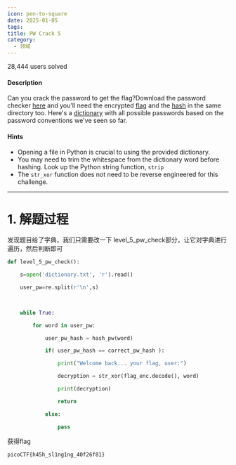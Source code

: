 ```yaml
---
icon: pen-to-square
date: 2025-01-05
tags: 
title: PW Crack 5
category:
  - 领域
---
```

28,444 users solved
#### Description

Can you crack the password to get the flag?Download the password checker [here](https://artifacts.picoctf.net/c/32/level5.py) and you'll need the encrypted [flag](https://artifacts.picoctf.net/c/32/level5.flag.txt.enc) and the [hash](https://artifacts.picoctf.net/c/32/level5.hash.bin) in the same directory too. Here's a [dictionary](https://artifacts.picoctf.net/c/32/dictionary.txt) with all possible passwords based on the password conventions we've seen so far.
#### Hints
- Opening a file in Python is crucial to using the provided dictionary.
- You may need to trim the whitespace from the dictionary word before hashing. Look up the Python string function, `strip`
- The `str_xor` function does not need to be reverse engineered for this challenge.

----
# 1. 解题过程
发现题目给了字典，我们只需要改一下 level_5_pw_check部分，让它对字典进行遍历，然后判断即可
```python
def level_5_pw_check():

    s=open('dictionary.txt', 'r').read()

    user_pw=re.split(r'\n',s)

  

    while True:

        for word in user_pw:

            user_pw_hash = hash_pw(word)

            if( user_pw_hash == correct_pw_hash ):

                print("Welcome back... your flag, user:")

                decryption = str_xor(flag_enc.decode(), word)

                print(decryption)

                return

            else:

                pass
```

获得flag
```
picoCTF{h45h_sl1ng1ng_40f26f81}
```